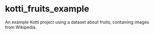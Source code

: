 kotti_fruits_example
====================

An example Kotti project using a dataset about fruits, containing images from
Wikipedia.
